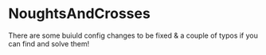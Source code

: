 # NoughtsAndCrosses

There are some buiuld config changes to be fixed &  a couple of typos if you can find and solve them!
